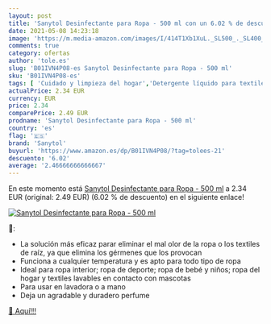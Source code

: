 ```yaml
---
layout: post
title: 'Sanytol Desinfectante para Ropa - 500 ml con un 6.02 % de descuento'
date: 2021-05-08 14:23:18
image: 'https://m.media-amazon.com/images/I/414T1Xb1XuL._SL500_._SL400_.jpg'
comments: true
category: ofertas
author: 'tole.es'
slug: 'B01IVN4P08-es Sanytol Desinfectante para Ropa - 500 ml'
sku: 'B01IVN4P08-es'
tags: [ 'Cuidado y limpieza del hogar','Detergente líquido para textiles','Productos de limpieza para el hogar','Productos para la lavandería','Salud y cuidado personal','sanytol', ]
actualPrice: 2.34 EUR
currency: EUR
price: 2.34
comparePrice: 2.49 EUR
prodname: 'Sanytol Desinfectante para Ropa - 500 ml'
country: 'es'
flag: '🇪🇸'
brand: 'Sanytol'
buyurl: 'https://www.amazon.es/dp/B01IVN4P08/?tag=tolees-21'
descuento: '6.02'
average: '2.46666666666667'
---
```


En este momento está [Sanytol Desinfectante para Ropa - 500 ml](https://www.amazon.es/dp/B01IVN4P08/?tag=tolees-21) a 2.34 EUR (original: 2.49 EUR) (6.02 %  de descuento) en el siguiente enlace!

[![Sanytol Desinfectante para Ropa - 500 ml](https://m.media-amazon.com/images/I/414T1Xb1XuL._SL500_._SL400_.jpg)](https://www.amazon.es/dp/B01IVN4P08/?tag=tolees-21)

🔎:

- La solución más eficaz parar eliminar el mal olor de la ropa o los textiles de raíz, ya que elimina los gérmenes que los provocan
- Funciona a cualquier temperatura y es apto para todo tipo de ropa
- Ideal para ropa interior; ropa de deporte; ropa de bebé y niños; ropa del hogar y textiles lavables en contacto con mascotas
- Para usar en lavadora o a mano
- Deja un agradable y duradero perfume

[🛒 Aquí!!!](https://www.amazon.es/dp/B01IVN4P08/?tag=tolees-21)
